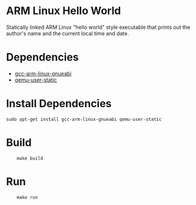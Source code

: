 ARM Linux Hello World
=====================
Statically linked ARM Linux "hello world" style executable that prints out the
author's name and the current local time and date.

Dependencies
============
* [gcc-arm-linux-gnueabi](http://packages.ubuntu.com/search?keywords=gcc-arm-linux-gnueabi)
* [qemu-user-static](http://packages.ubuntu.com/search?keywords=qemu-user-static)

Install Dependencies
====================
```
sudo apt-get install gcc-arm-linux-gnueabi qemu-user-static
```

Build
=====
```
	make build
```

Run
===
```
	make run
```
